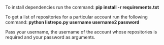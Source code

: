 To install dependencies run the command:
**pip install -r requirements.txt**

To get a list of repositories for a particular account run the following command:
**python listrepo.py username username2 password**

Pass your username, the username of the account whose repositories is required and your password as arguments.

